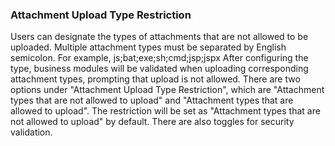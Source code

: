  ### Attachment Upload Type Restriction
Users can designate the types of attachments that are not allowed to be uploaded. Multiple attachment types must be separated by English semicolon. For example, js;bat;exe;sh;cmd;jsp;jspx After configuring the type, business modules will be validated when uploading corresponding attachment types, prompting that upload is not allowed.
There are two options under "Attachment Upload Type Restriction", which are "Attachment types that are not allowed to upload" and "Attachment types that are allowed to upload". The restriction will be set as "Attachment types that are not allowed to upload" by default. 
There are also toggles for security validation.
